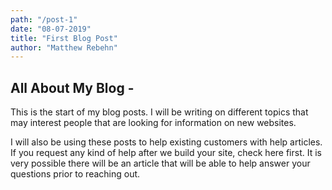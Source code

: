 ```yaml
---
path: "/post-1"
date: "08-07-2019"
title: "First Blog Post"
author: "Matthew Rebehn"
---
```


## All About My Blog -

This is the start of my blog posts. I will be writing on different topics that may interest people that are looking for information on new websites.

I will also be using these posts to help existing customers with help articles. If you request any kind of help after we build your site, check here first. It is very possible there will be an article that will be able to help answer your questions prior to reaching out.
